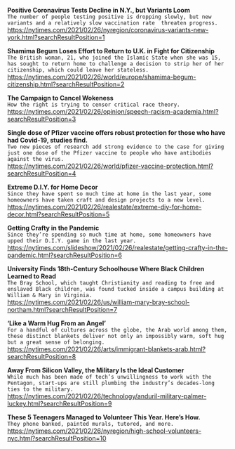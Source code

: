 **Positive Coronavirus Tests Decline in N.Y., but Variants Loom**\
`The number of people testing positive is dropping slowly, but new variants and a relatively slow vaccination rate  threaten progress.`\
https://nytimes.com/2021/02/26/nyregion/coronavirus-variants-new-york.html?searchResultPosition=1

**Shamima Begum Loses Effort to Return to U.K. in Fight for Citizenship**\
`The British woman, 21, who joined the Islamic State when she was 15, has sought to return home to challenge a decision to strip her of her citizenship, which could leave her stateless.`\
https://nytimes.com/2021/02/26/world/europe/shamima-begum-citizenship.html?searchResultPosition=2

**The Campaign to Cancel Wokeness**\
`How the right is trying to censor critical race theory.`\
https://nytimes.com/2021/02/26/opinion/speech-racism-academia.html?searchResultPosition=3

**Single dose of Pfizer vaccine offers robust protection for those who have had Covid-19, studies find.**\
`Two new pieces of research add strong evidence to the case for giving just one dose of the Pfizer vaccine to people who have antibodies against the virus.`\
https://nytimes.com/2021/02/26/world/pfizer-vaccine-protection.html?searchResultPosition=4

**Extreme D.I.Y. for Home Decor**\
`Since they have spent so much time at home in the last year, some homeowners have taken craft and design projects to a new level.`\
https://nytimes.com/2021/02/26/realestate/extreme-diy-for-home-decor.html?searchResultPosition=5

**Getting Crafty in the Pandemic**\
`Since they’re spending so much time at home, some homeowners have upped their D.I.Y. game in the last year.`\
https://nytimes.com/slideshow/2021/02/26/realestate/getting-crafty-in-the-pandemic.html?searchResultPosition=6

**University Finds 18th-Century Schoolhouse Where Black Children Learned to Read**\
`The Bray School, which taught Christianity and reading to free and enslaved Black children, was found tucked inside a campus building at William & Mary in Virginia.`\
https://nytimes.com/2021/02/26/us/william-mary-bray-school-northam.html?searchResultPosition=7

**‘Like a Warm Hug From an Angel’**\
`For a handful of cultures across the globe, the Arab world among them, these distinct blankets deliver not only an impossibly warm, soft hug but a great sense of belonging.`\
https://nytimes.com/2021/02/26/arts/immigrant-blankets-arab.html?searchResultPosition=8

**Away From Silicon Valley, the Military Is the Ideal Customer**\
`While much has been made of tech’s unwillingness to work with the Pentagon, start-ups are still plumbing the industry’s decades-long ties to the military.`\
https://nytimes.com/2021/02/26/technology/anduril-military-palmer-luckey.html?searchResultPosition=9

**These 5 Teenagers Managed to Volunteer This Year. Here’s How.**\
`They phone banked, painted murals, tutored, and more.`\
https://nytimes.com/2021/02/26/nyregion/high-school-volunteers-nyc.html?searchResultPosition=10

